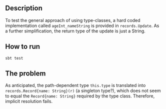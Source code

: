 ## Description

To test the general approach of using type-classes,
a hard coded implementation called `ageInt_nameString` is provided in `records.Update`.
As a further simplification, the return type of the update is just a String.

## How to run

```
sbt test
```

## The problem

As anticipated, the path-dependent type `this.type` is translated into
`records.Record{name: String}(r)` (a singleton type?),
which does not seem to equal the `Record{name: String}` required by the type class.
Therefore, implicit resolution fails.
